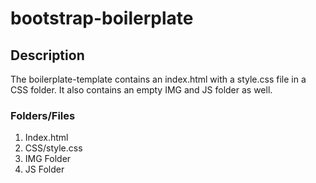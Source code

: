 # bootstrap-boilerplate

## Description

The boilerplate-template contains an index.html with a style.css file in a CSS folder. It also contains an empty IMG and JS folder as well.

### Folders/Files

1. Index.html
2. CSS/style.css
3. IMG Folder
4. JS Folder
